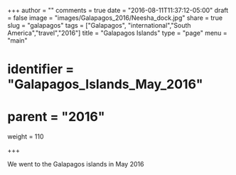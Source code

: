 +++
author = ""
comments = true
date = "2016-08-11T11:37:12-05:00"
draft = false
image = "images/Galapagos_2016/Neesha_dock.jpg"
share = true
slug = "galapagos"
tags = ["Galapagos", "international","South America","travel","2016"]
title = "Galapagos Islands"
type = "page"
menu = "main"
# identifier = "Galapagos_Islands_May_2016"
# parent = "2016"
weight = 110

+++

 We went to the Galapagos islands in May 2016
